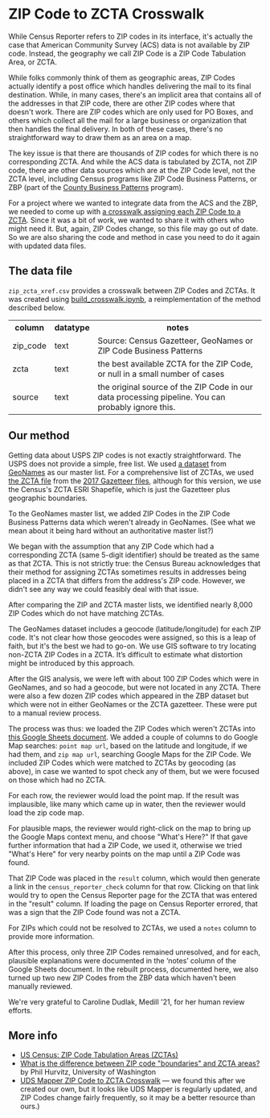 # ZIP Code to ZCTA Crosswalk

While Census Reporter refers to ZIP codes in its interface, it's actually the case that American Community Survey (ACS) data is not available by ZIP code. Instead, the geography we call ZIP Code is a ZIP Code Tabulation Area, or ZCTA.

While folks commonly think of them as geographic areas, ZIP Codes actually identify a post office which handles delivering the mail to its final destination. While, in many cases, there's an implicit area that contains all of the addresses in that ZIP code, there are other ZIP codes where that doesn't work. There are ZIP codes which are only used for PO Boxes, and others which collect all the mail for a large business or organization that then handles the final delivery. In both of these cases, there's no straightforward way to draw them as an area on a map.

The key issue is that there are thousands of ZIP codes for which there is no corresponding ZCTA. And while the ACS data is tabulated by ZCTA, not ZIP code, there are other data sources which are at the ZIP Code level, not the ZCTA level, including Census programs like ZIP Code Business Patterns, or ZBP (part of the [County Business Patterns](https://www.census.gov/programs-surveys/cbp.html) program).

For a project where we wanted to integrate data from the ACS and the ZBP, we needed to come up with [a crosswalk assigning each ZIP Code to a ZCTA](zip_zcta_xref.csv). Since it was a bit of work, we wanted to share it with others who might need it. But, again, ZIP Codes change, so this file may go out of date. So we are also sharing the code and method in case you need to do it again with updated data files.

## The data file

`zip_zcta_xref.csv` provides a crosswalk between ZIP Codes and ZCTAs. It was created using [build_crosswalk.ipynb](build_crosswalk.ipynb), a reimplementation of the method described below.

<table>
    <tr>
        <th>column</th>
        <th>datatype</th>
        <th>notes</th>
    </tr>
    <tr>
        <td>zip_code</td>
        <td>text</td>
        <td>Source: Census Gazetteer, GeoNames or ZIP Code Business Patterns</td>
    </tr>
    <tr>
        <td>zcta</td>
        <td>text</td>
        <td>the best available ZCTA for the ZIP Code, or null in a small number of cases</td>
    </tr>
    <tr>
        <td>source</td>
        <td>text</td>
        <td>the original source of the ZIP Code in our data processing pipeline. You can probably ignore this.</td>
    </tr>
        
</table>

## Our method

Getting data about USPS ZIP codes is not exactly straightforward. The USPS does not provide a simple, free list. We used [a dataset](https://download.geonames.org/export/dump/US.zip) from [GeoNames](https://www.geonames.org/) as our master list. For a comprehensive list of ZCTAs, we used [the ZCTA file](https://www2.census.gov/geo/docs/maps-data/data/gazetteer/2017_Gazetteer/2017_Gaz_zcta_national.zip) from the [2017 Gazetteer files](https://www.census.gov/geographies/reference-files/time-series/geo/gazetteer-files.2017.html), although for this version, we use the Census's ZCTA ESRI Shapefile, which is just the Gazetteer plus geographic boundaries.

To the GeoNames master list, we added ZIP Codes in the ZIP Code Business Patterns data which weren't already in GeoNames. (See what we mean about it being hard without an authoritative master list?)

We began with the assumption that any ZIP Code which had a corresponding ZCTA (same 5-digit identifier) should be treated as the same as that ZCTA. This is not strictly true: the Census Bureau acknowledges that their method for assigning ZCTAs sometimes results in addresses being placed in a ZCTA that differs from the address's ZIP code. However, we didn't see any way we could feasibly deal with that issue.

After comparing the ZIP and ZCTA master lists, we identified nearly 8,000 ZIP Codes which do not have matching ZCTAs. 

The GeoNames dataset includes a geocode (latitude/longitude) for each ZIP code. It's not clear how those geocodes were assigned, so this is a leap of faith, but it's the best we had to go-on. We use GIS software to try locating non-ZCTA ZIP Codes in a ZCTA. It’s difficult to estimate what distortion might be introduced by this approach.

After the GIS analysis, we were left with about 100 ZIP Codes which were in GeoNames, and so had a geocode, but were not located in any ZCTA. There were also a few dozen ZIP codes which appeared in the ZBP dataset but which were not in either GeoNames or the ZCTA gazetteer. These were put to a manual review process. 

The process was thus: we loaded the ZIP Codes which weren't ZCTAs into [this Google Sheets document](https://docs.google.com/spreadsheets/d/1sbf-15PzHTnT6CsUMKcVnmhoHx-wKZ_PR-f_1WS5l5A/edit#gid=1978067583). We added a couple of columns to do Google Map searches: `point map url`, based on the latitude and longitude, if we had them, and `zip map url`, searching Google Maps for the ZIP Code.  We included ZIP Codes which were matched to ZCTAs by geocoding (as above), in case we wanted to spot check any of them, but we were focused on those which had no ZCTA.

For each row, the reviewer would load the point map. If the result was implausible, like many which came up in water, then the reviewer would load the zip code map. 

For plausible maps, the reviewer would right-click on the map to bring up the Google Maps context menu, and choose "What's Here?" If that gave further information that had a ZIP Code, we used it, otherwise we tried "What's Here" for very nearby points on the map until a ZIP Code was found.  

That ZIP Code was placed in the `result` column, which would then generate a link in the `census_reporter_check` column for that row. Clicking on that link would try to open the Census Reporter page for the ZCTA that was entered in the "result" column. If loading the page on Census Reporter errored, that was a sign that the ZIP Code found was not a ZCTA.  

For ZIPs which could not be resolved to ZCTAs, we used a `notes` column to provide more information.

After this process, only three ZIP Codes remained unresolved, and for each, plausible explanations were documented in the ‘notes’ column of the Google Sheets document. In the rebuilt process, documented here, we also turned up two new ZIP Codes from the ZBP data which haven't been manually reviewed.

We're very grateful to Caroline Dudlak, Medill '21, for her human review efforts.


## More info

* [US Census: ZIP Code Tabulation Areas (ZCTAs)](https://www.census.gov/programs-surveys/geography/guidance/geo-areas/zctas.html)
* [What is the difference between ZIP code "boundaries" and ZCTA areas?](http://gis.washington.edu/phurvitz/zip_or_zcta/index.html) by Phil Hurvitz, University of Washington
* [UDS Mapper ZIP Code to ZCTA Crosswalk](https://udsmapper.org/zip-code-to-zcta-crosswalk/) — we found this after we created our own, but it looks like UDS Mapper is regularly updated, and ZIP Codes change fairly frequently, so it may be a better resource than ours.)
